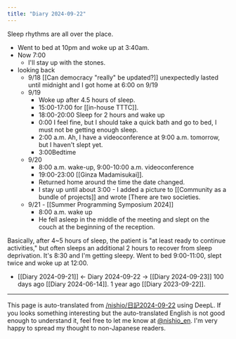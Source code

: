 ```yaml
---
title: "Diary 2024-09-22"
---
```



Sleep rhythms are all over the place.
- Went to bed at 10pm and woke up at 3:40am.
- Now 7:00
    - I'll stay up with the stones.
- looking back
    - 9/18 [[Can democracy "really" be updated?]] unexpectedly lasted until midnight and I got home at 6:00 on 9/19
    - 9/19
        - Woke up after 4.5 hours of sleep.
        - 15:00-17:00 for [[in-house TTTC]].
        - 18:00-20:00 Sleep for 2 hours and wake up
        - 0:00 I feel fine, but I should take a quick bath and go to bed, I must not be getting enough sleep.
        - 2:00 a.m. Ah, I have a videoconference at 9:00 a.m. tomorrow, but I haven't slept yet.
        - 3:00Bedtime
    - 9/20
        - 8:00 a.m. wake-up, 9:00-10:00 a.m. videoconference
        - 19:00-23:00 [[Ginza Madamisukai]].
        - Returned home around the time the date changed.
        - I stay up until about 3:00
                - I added a picture to [[Community as a bundle of projects]] and wrote [There are two societies.
    - 9/21
            - [[Summer Programming Symposium 2024]]
        - 8:00 a.m. wake up
        - He fell asleep in the middle of the meeting and slept on the couch at the beginning of the reception.

Basically, after 4~5 hours of sleep, the patient is "at least ready to continue activities," but often sleeps an additional 2 hours to recover from sleep deprivation.
It's 8:30 and I'm getting sleepy.
Went to bed 9:00-11:00, slept twice and woke up at 12:00.

- [[Diary 2024-09-21]] ← Diary 2024-09-22 → [[Diary 2024-09-23]]
100 days ago [[Diary 2024-06-14]].
1 year ago [[Diary 2023-09-22]].
---
This page is auto-translated from [/nishio/日記2024-09-22](https://scrapbox.io/nishio/日記2024-09-22) using DeepL. If you looks something interesting but the auto-translated English is not good enough to understand it, feel free to let me know at [@nishio_en](https://twitter.com/nishio_en). I'm very happy to spread my thought to non-Japanese readers.